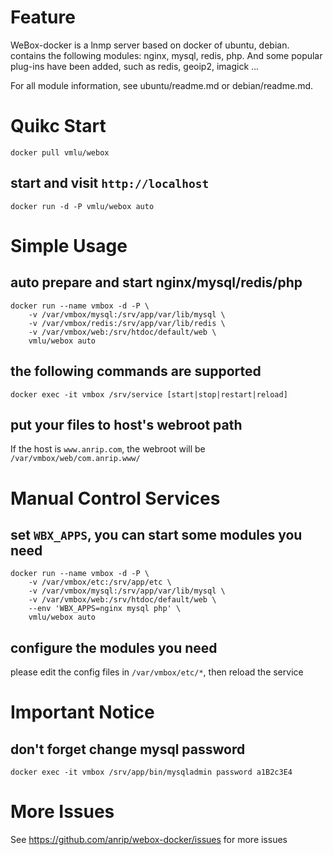 # Feature

WeBox-docker is a lnmp server based on docker of ubuntu, debian. contains the following modules: nginx, mysql, redis, php. And some popular plug-ins have been added, such as redis, geoip2, imagick ...

For all module information, see ubuntu/readme.md or debian/readme.md.

# Quikc Start

```shell
docker pull vmlu/webox
```

## start and visit `http://localhost`

```shell
docker run -d -P vmlu/webox auto
```

# Simple Usage

## auto prepare and start nginx/mysql/redis/php

```shell
docker run --name vmbox -d -P \
    -v /var/vmbox/mysql:/srv/app/var/lib/mysql \
    -v /var/vmbox/redis:/srv/app/var/lib/redis \
    -v /var/vmbox/web:/srv/htdoc/default/web \
    vmlu/webox auto
```

## the following commands are supported

```shell
docker exec -it vmbox /srv/service [start|stop|restart|reload]
```

## put your files to host's webroot path

If the host is `www.anrip.com`, the webroot will be `/var/vmbox/web/com.anrip.www/`

# Manual Control Services

## set `WBX_APPS`, you can start some modules you need

```shell
docker run --name vmbox -d -P \
    -v /var/vmbox/etc:/srv/app/etc \
    -v /var/vmbox/mysql:/srv/app/var/lib/mysql \
    -v /var/vmbox/web:/srv/htdoc/default/web \
    --env 'WBX_APPS=nginx mysql php' \
    vmlu/webox auto
```

## configure the modules you need

please edit the config files in `/var/vmbox/etc/*`, then reload the service

# Important Notice

## don't forget change mysql password

```shell
docker exec -it vmbox /srv/app/bin/mysqladmin password a1B2c3E4
```

# More Issues

See https://github.com/anrip/webox-docker/issues for more issues
